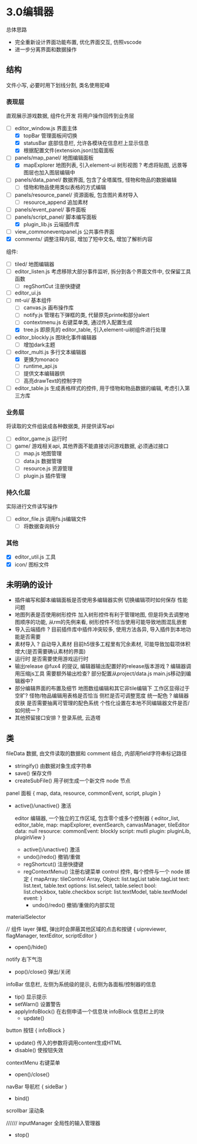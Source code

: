 # 3.0编辑器

总体思路  
+ 完全重新设计界面功能布置, 优化界面交互, 仿照vscode
+ 进一步分离界面和数据操作

## 结构

文件小写, 必要时用下划线分割, 类名使用驼峰

### 表现层

直观展示游戏数据, 组件化开发
将用户操作回传到业务层

- [ ] editor_window.js 界面主体
    - [x] topBar 管理面板间切换
    - [x] statusBar 底部信息栏, 允许各模块在信息栏上显示信息
    - [x] 根据配置文件(extension.json)加载面板
- [ ] panels/map_panel/ 地图编辑面板 
    - [x] mapExplorer 地图列表, 引入element-ui 树形视图
    ? 考虑将贴图, 远景等图层也加入图层编辑中
- [ ] panels/data_panel/ 数据界面, 包含了全塔属性, 怪物和物品的数据编辑
    - [ ] 怪物和物品使用类似表格的方式编辑
- [ ] panels/resource_panel/ 资源面板, 包含图片素材导入
    - [ ] resource_append 追加素材
- [ ] panels/event_panel/ 事件面板
- [ ] panels/script_panel/ 脚本编写面板
    - [x]  plugin_lib.js 云端插件库
- [ ] view_commoneventpanel.js 公共事件界面
- [x] comments/ 调整注释内容, 增加了短中文名, 增加了解析内容

组件:

- [ ] tiled/ 地图编辑器
- [ ] editor_listen.js 考虑移除大部分事件监听, 拆分到各个界面文件中, 仅保留工具函数
  - [ ] regShortCut 注册快捷键  
- [ ] editor_ui.js
- [ ] mt-ui/ 基本组件
    - [ ] canvas.js 画布操作库
    - [ ] notify.js 管理右下弹框的类, 代替原先printe和部分alert
    - [ ] contextmenu.js 右键菜单类, 通过传入配置生成
    - [x] tree.js 即原先的 editor_table, 引入element-ui树组件进行处理
- [ ] editor_blockly.js 图块化事件编辑器
    - [ ] 增加dark主题
- [ ] editor_multi.js 多行文本编辑器
    - [x] 更换为monaco
    - [ ] runtime_api.js
    - [ ] 提供文本编辑器供
    - [ ] 高亮drawText的控制字符
- [ ] editor_table.js 生成表格样式的控件, 用于怪物和物品数据的编辑, 考虑引入第三方库

### 业务层

将读取的文件组装成各种数据类, 并提供读写api

- [ ] editor_game.js 运行时
- [ ] game/ 游戏相关api, 其他界面不能直接访问游戏数据, 必须通过接口
    - [ ] map.js 地图管理
    - [ ] data.js 数据管理
    - [ ] resource.js 资源管理
    - [ ] plugin.js 插件管理

### 持久化层

实际进行文件读写操作
- [ ] editor_file.js 调用fs.js编辑文件
    - [ ] 将数据查询拆分

### 其他
- [x] editor_util.js 工具
- [x] icon/ 图标文件

## 未明确的设计

+ 插件编写和脚本编辑面板是否使用多编辑器实例
    切换编辑项时如何保存
    性能问题
+ 地图列表是否使用树形控件
    加入树形控件有利于管理地图, 但是将失去调整地图顺序的功能, 从rm的先例来看, 树形控件不恰当使用可能导致地图混乱嵌套
+ 导入云端插件
    ? 目前插件库中插件冲突较多, 使用方法各异, 导入插件到本地功能是否需要
+ 素材导入
    ? 自动导入素材 目前h5很多工程里有冗余素材, 可能导致加载项体积增大(是否需要确认素材的界面)
+ 运行时
    是否需要使用游戏运行时
+ 输出release
    @fux4 的提议, 编辑器输出配置好的release版本游戏
    ? 编辑器调用压缩js工具
    需要额外输出检查? 部分配置从project/data.js main.js移动到编辑器中?
+ 部分编辑界面的布置及细节
    地图数组编辑和其它非tile编辑下 工作区显得过于空旷?
    怪物/物品编辑用表格是否恰当
    侧栏是否可调整宽度
    统一配色 ? 编辑器皮肤 是否需要抽离可管理的配色系统
    个性化设置在本地不同编辑器文件是否/如何统一 ?
+ 其他预留接口安排
    ? 登录系统, 云造塔

## 类

fileData 数据, 由文件读取的数据和 comment 结合, 内部用field字符串标记路径
+ stringify() 由数据对象生成字符串 
+ save() 保存文件
+ createSubFile() 用子树生成一个新文件
    node 节点

panel 面板 { map, data, resource, commonEvent, script, plugin }
+ active()/unactive() 激活

    editor 编辑器, 一个独立的工作区域, 包含零个或多个控制器 {
        editor_list, editor_table, 
        map: mapExplorer, eventSearch, canvasManager, tileEditor
        data: null
        resource: 
        commonEvent: blockly
        script: mutli
        plugin: pluginLib, pluginView
    }
    + active()/unactive() 激活
    + undo()/redo() 撤销/重做
    + regShortcut() 注册快捷键
    + regContextMenu() 注册右键菜单
        control 控件, 每个控件与一个 node 绑定 {
            mapArray: tileControl
            Array, Object: list.tagList table.tagList
            text: list.text, table.text
            options: list.select, table.select
            bool: list.checkbox, table.checkbox
            script: list.textModel, table.textModel
            event:
        }
        + undo()/redo() 撤销/重做的内部实现

materialSelector

// 组件
layer 弹框, 弹出时会屏蔽其他区域的点击和按键 {
    uipreviewer, flagManager, textEditor, scriptEditor
}
+ open()/hide()

notify 右下气泡
+ pop()/close() 弹出/关闭

infoBar 信息栏, 左侧为系统级的提示, 右侧为各面板/控制器的信息
+ tip() 显示提示
+ setWarn() 设置警告
+ applyInfoBlock() 在右侧申请一个信息块
    infoBlock 信息栏上的块
    + update() 

button 按钮 { infoBlock }
+ update() 传入的参数将调用content生成HTML
+ disable() 使按钮失效

contextMenu 右键菜单
+ open()/close()

navBar 导航栏 { sideBar }
+ bind()

scrollbar 滚动条

//////
inputManager 全局性的输入管理器
+ stop()

